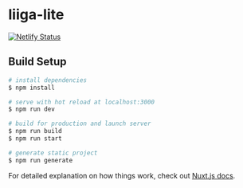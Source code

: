 # liiga-lite


[![Netlify Status](https://api.netlify.com/api/v1/badges/cc285057-f468-4b74-9c01-08952a532034/deploy-status)](https://app.netlify.com/sites/liiga-lite/deploys)


## Build Setup

```bash
# install dependencies
$ npm install

# serve with hot reload at localhost:3000
$ npm run dev

# build for production and launch server
$ npm run build
$ npm run start

# generate static project
$ npm run generate
```

For detailed explanation on how things work, check out [Nuxt.js docs](https://nuxtjs.org).
